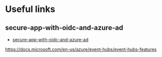 # Useful links

## secure-app-with-oidc-and-azure-ad

- [secure-app-with-oidc-and-azure-ad](https://docs.microsoft.com/en-us/learn/modules/secure-app-with-oidc-and-azure-ad/1-introduction)


https://docs.microsoft.com/en-us/azure/event-hubs/event-hubs-features